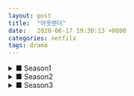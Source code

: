 ```yaml
---
layout: post
title:  "아웃랜더"
date:   2020-06-17 19:30:13 +0800
categories: netfilx
tags: drama
---
```


<details> <summary class="titleFont"> ■ Season1 </summary>
<div markdown='1'>

|episode|Time| 
| :--------: | -------- |
| episode 01 | 35:44 
| episode 02 | 
| episode 03 | 04:30
| episode 04 | 
| episode 05 | 
| episode 06 | 
| episode 07 | 42:40 , 51:00
| episode 08 | 
| episode 09 | 
| episode 10 | 
| episode 11 | 
| episode 12 | 
| episode 13 | 
| episode 14 | 
| episode 15 | 
| episode 16 | 

</div>
</details>

<details> <summary class="titleFont"> ■ Season2 </summary>
<div markdown='1'>

|episode|Time| 
| :--------: | -------- |
| episode 01 | 
| episode 02 | 
| episode 03 | 
| episode 04 | 
| episode 05 | 
| episode 06 | 
| episode 07 | 
| episode 08 | 
| episode 09 | 
| episode 10 | 
| episode 11 | 
| episode 12 | 
| episode 13 | 

</div>
</details>

<details> <summary class="titleFont"> ■ Season3 </summary>
<div markdown='1'>

|episode|Time| 
| :--------: | -------- |
| episode 01 | 
| episode 02 | 
| episode 03 | 
| episode 04 | 
| episode 05 | 
| episode 06 | 
| episode 07 | 
| episode 08 | 
| episode 09 | 
| episode 10 | 
| episode 11 | 
| episode 12 | 
| episode 13 | 

</div>
</details>
